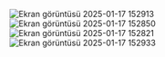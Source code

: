 ![Ekran görüntüsü 2025-01-17 152913](https://github.com/user-attachments/assets/cb0fa75b-5af9-4dc0-874e-7ed60d320d1a)
![Ekran görüntüsü 2025-01-17 152850](https://github.com/user-attachments/assets/c630e206-a9e7-4c3d-9533-34b1ac087658)
![Ekran görüntüsü 2025-01-17 152821](https://github.com/user-attachments/assets/8f678338-c066-472c-9487-0b558a39fb63)
![Ekran görüntüsü 2025-01-17 152933](https://github.com/user-attachments/assets/ee2bed79-7778-4d1a-8240-20b8d1498b38)

